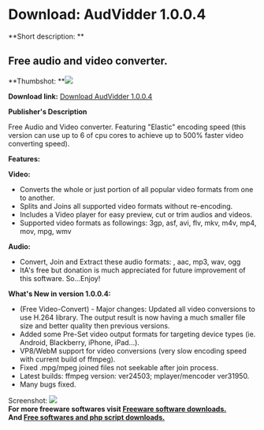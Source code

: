# Download: AudVidder 1.0.0.4

**Short description: **

## Free audio and video converter.

  
**Thumbshot: **![](http://www.freewarefiles.com/screenshot/audvidder_md.gif)   
  
**Download link:** [Download AudVidder 1.0.0.4](http://freesoftwares.boysofts.com/AudVidder_program_57883.html)  
  

**Publisher's Description**  
  

Free Audio and Video converter. Featuring "Elastic" encoding speed (this
version can use up to 6 of cpu cores to achieve up to 500% faster video
converting speed).

**Features:**

**Video:**

  * Converts the whole or just portion of all popular video formats from one to another. 
  * Splits and Joins all supported video formats without re-encoding. 
  * Includes a Video player for easy preview, cut or trim audios and videos. 
  * Supported video formats as followings: 3gp, asf, avi, flv, mkv, m4v, mp4, mov, mpg, wmv 

**Audio:**

  * Convert, Join and Extract these audio formats: , aac, mp3, wav, ogg 
  * ItA's free but donation is much appreciated for future improvement of this software. So...Enjoy! 

**What's New in version 1.0.0.4:**

  * (Free Video-Convert) - Major changes: Updated all video conversions to use H.264 library. The output result is now having a much smaller file size and better quality then previous versions. 
  * Added some Pre-Set video output formats for targeting device types (ie. Android, Blackberry, iPhone, iPad...). 
  * VP8/WebM support for video conversions (very slow encoding speed with current build of ffmpeg). 
  * Fixed .mpg/mpeg joined files not seekable after join process. 
  * Latest builds: ffmpeg version: ver24503; mplayer/mencoder ver31950. 
  * Many bugs fixed. 

  
  
Screenshot: ![](http://www.freewarefiles.com/screenshot/audvidder.gif)  
**For more freeware softwares visit [Freeware software downloads.](http://freesoftwares.boysofts.com/)**   
**And [Free softwares and php script downloads.](http://www.boysofts.com/)**

